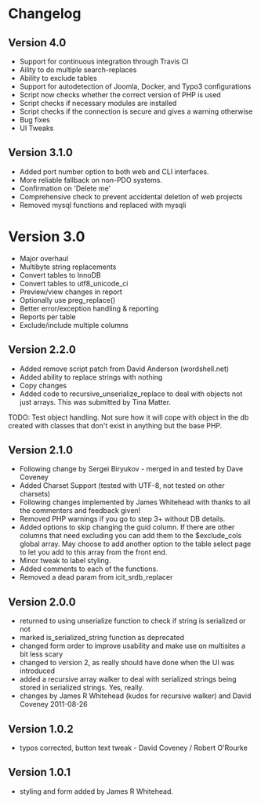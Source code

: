 # Changelog

## Version 4.0
 * Support for continuous integration through Travis CI
 * Aility to do multiple search-replaces
 * Ability to exclude tables
 * Support for autodetection of Joomla, Docker, and Typo3 configurations
 * Script now checks whether the correct version of PHP is used
 * Script checks if necessary modules are installed
 * Script checks if the connection is secure and gives a warning otherwise
 * Bug fixes
 * UI Tweaks

## Version 3.1.0
 * Added port number option to both web and CLI interfaces.
 * More reliable fallback on non-PDO systems.
 * Confirmation on 'Delete me'
 * Comprehensive check to prevent accidental deletion of web projects
 * Removed mysql functions and replaced with mysqli

# Version 3.0
 * Major overhaul
 * Multibyte string replacements
 * Convert tables to InnoDB
 * Convert tables to utf8_unicode_ci
 * Preview/view changes in report
 * Optionally use preg_replace()
 * Better error/exception handling & reporting
 * Reports per table
 * Exclude/include multiple columns

## Version 2.2.0
 * Added remove script patch from David Anderson (wordshell.net)
 * Added ability to replace strings with nothing
 * Copy changes
 * Added code to recursive_unserialize_replace to deal with objects not just arrays. This was submitted by Tina Matter.

 TODO: Test object handling. Not sure how it will cope with object in the
 db created with classes that don't exist in anything but the base PHP.

## Version 2.1.0
 * Following change by Sergei Biryukov - merged in and tested by Dave Coveney
 * Added Charset Support (tested with UTF-8, not tested on other charsets)
 * Following changes implemented by James Whitehead with thanks to all the commenters and feedback given!
 * Removed PHP warnings if you go to step 3+ without DB details.
 * Added options to skip changing the guid column. If there are other columns that need excluding you can add them to the $exclude_cols global array. May choose to add another option to the table select page to let you add to this array from the front end.
 * Minor tweak to label styling.
 * Added comments to each of the functions.
 * Removed a dead param from icit_srdb_replacer

## Version 2.0.0
 * returned to using unserialize function to check if string is serialized or not
 * marked is_serialized_string function as deprecated
 * changed form order to improve usability and make use on multisites a bit less scary
 * changed to version 2, as really should have done when the UI was introduced
 * added a recursive array walker to deal with serialized strings being stored in serialized strings. Yes, really.
 * changes by James R Whitehead (kudos for recursive walker) and David Coveney 2011-08-26

## Version 1.0.2
 * typos corrected, button text tweak - David Coveney / Robert O'Rourke

## Version 1.0.1
 * styling and form added by James R Whitehead.
